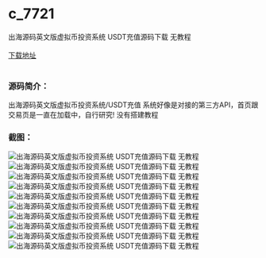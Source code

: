 # c_7721
出海源码英文版虚拟币投资系统 USDT充值源码下载 无教程
<br/></br>
[下载地址](https://www.uuid2.com/7721.html "下载地址")
<br/></br>
<h3>源码简介：</h3>
<p>出海源码英文版虚拟币投资系统/USDT充值
系统好像是对接的第三方API，首页跟交易页是一直在加载中，自行研究! 没有搭建教程<p>
<h3>截图：</h3>
<img src="https://www.uuid2.com/wp-content/uploads/img/uimage/37111646189472.png" alt="出海源码英文版虚拟币投资系统 USDT充值源码下载 无教程"><img src="https://www.uuid2.com/wp-content/uploads/img/uimage/21571646189472.png" alt="出海源码英文版虚拟币投资系统 USDT充值源码下载 无教程"><img src="https://www.uuid2.com/wp-content/uploads/img/uimage/94271646189473.png" alt="出海源码英文版虚拟币投资系统 USDT充值源码下载 无教程"><img src="https://www.uuid2.com/wp-content/uploads/img/uimage/12881646189473.png" alt="出海源码英文版虚拟币投资系统 USDT充值源码下载 无教程"><img src="https://www.uuid2.com/wp-content/uploads/img/uimage/44331646189474.png" alt="出海源码英文版虚拟币投资系统 USDT充值源码下载 无教程"><img src="https://www.uuid2.com/wp-content/uploads/img/uimage/61251646189475.png" alt="出海源码英文版虚拟币投资系统 USDT充值源码下载 无教程"><img src="https://www.uuid2.com/wp-content/uploads/img/uimage/94301646189475.png" alt="出海源码英文版虚拟币投资系统 USDT充值源码下载 无教程"><img src="https://www.uuid2.com/wp-content/uploads/img/uimage/10171646189476.png" alt="出海源码英文版虚拟币投资系统 USDT充值源码下载 无教程"><img src="https://www.uuid2.com/wp-content/uploads/img/uimage/4381646189476.png" alt="出海源码英文版虚拟币投资系统 USDT充值源码下载 无教程"><img src="https://www.uuid2.com/wp-content/uploads/img/uimage/14201646189477.png" alt="出海源码英文版虚拟币投资系统 USDT充值源码下载 无教程">
